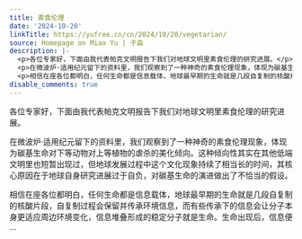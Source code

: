 ```yaml
---
title: 素食伦理
date: '2024-10-20'
linkTitle: https://yufree.cn/cn/2024/10/20/vegetarian/
source: Homepage on Miao Yu | 于淼
description: |-
  <p>各位专家好，下面由我代表帕克文明报告下我们对地球文明里素食伦理的研究进展。</p>
  <p>在微波炉·适用纪元留下的资料里，我们观察到了一种神奇的素食伦理现象，体现为碳基生命对下等动物对上等植物的虐杀的美化倾向。这种倾向性其实在其他低端文明里也短暂出现过，但地球发展过程中这个文化现象持续了相当长的时间，其核心原因在于地球自身研究进展过于自负，对碳基生命的演进做出了不恰当的假设。</p>
  <p>相信在座各位都明白，任何生命都是信息载体，地球最早期的生命就是几段自复制的核酸片段，自复制过程会保留并传承环境信息，而有些传承下的信息会让分子本身更适应周边环境变化，信息堆叠形成的稳定分子就是生命。生命出现后，信息便 ...
disable_comments: true
---
```

<p>各位专家好，下面由我代表帕克文明报告下我们对地球文明里素食伦理的研究进展。</p>
<p>在微波炉·适用纪元留下的资料里，我们观察到了一种神奇的素食伦理现象，体现为碳基生命对下等动物对上等植物的虐杀的美化倾向。这种倾向性其实在其他低端文明里也短暂出现过，但地球发展过程中这个文化现象持续了相当长的时间，其核心原因在于地球自身研究进展过于自负，对碳基生命的演进做出了不恰当的假设。</p>
<p>相信在座各位都明白，任何生命都是信息载体，地球最早期的生命就是几段自复制的核酸片段，自复制过程会保留并传承环境信息，而有些传承下的信息会让分子本身更适应周边环境变化，信息堆叠形成的稳定分子就是生命。生命出现后，信息便 ...
